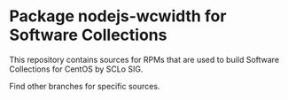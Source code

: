 # Package nodejs-wcwidth for Software Collections

This repository contains sources for RPMs that are used
to build Software Collections for CentOS by SCLo SIG.

Find other branches for specific sources.
